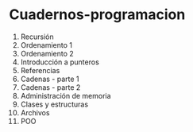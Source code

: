 # Cuadernos-programacion

1. Recursión
2. Ordenamiento 1
3. Ordenamiento 2
4. Introducción a punteros
5. Referencias
6. Cadenas - parte 1
7. Cadenas - parte 2
8. Administración de memoria
9. Clases y estructuras
10. Archivos
11. POO
